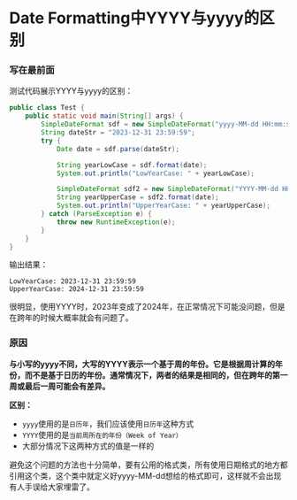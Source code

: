 # Date Formatting中YYYY与yyyy的区别




### 写在最前面

测试代码展示YYYY与yyyy的区别：

```java
public class Test {
    public static void main(String[] args) {
        SimpleDateFormat sdf = new SimpleDateFormat("yyyy-MM-dd HH:mm:ss");
        String dateStr = "2023-12-31 23:59:59";
        try {
            Date date = sdf.parse(dateStr);

            String yearLowCase = sdf.format(date);
            System.out.println("LowYearCase: " + yearLowCase);

            SimpleDateFormat sdf2 = new SimpleDateFormat("YYYY-MM-dd HH:mm:ss");
            String yearUpperCase = sdf2.format(date);
            System.out.println("UpperYearCase: " + yearUpperCase);
        } catch (ParseException e) {
            throw new RuntimeException(e);
        }
    }
}
```

输出结果：

```
LowYearCase: 2023-12-31 23:59:59
UpperYearCase: 2024-12-31 23:59:59
```

很明显，使用YYYY时，2023年变成了2024年，在正常情况下可能没问题，但是在跨年的时候大概率就会有问题了。

### 原因

**与小写的yyyy不同，大写的YYYY表示一个基于周的年份。它是根据周计算的年份，而不是基于日历的年份。通常情况下，两者的结果是相同的，但在跨年的第一周或最后一周可能会有差异。**



**区别：**

- `yyyy`使用的是`日历年`，我们应该使用`日历年`这种方式
- `YYYY`使用的是`当前周所在的年份（Week of Year）`
- 大部分情况下这两种方式的值是一样的



避免这个问题的方法也十分简单，要有公用的格式类，所有使用日期格式的地方都引用这个类，这个类中就定义好yyyy-MM-dd想给的格式即可，这样就不会出现有人手误给大家埋雷了。

